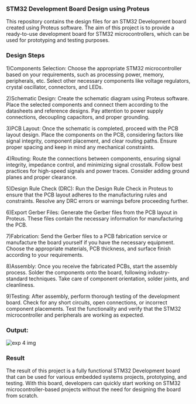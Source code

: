 ### STM32 Development Board Design using Proteus

This repository contains the design files for an STM32 Development board created using Proteus software. The aim of this project is to provide a ready-to-use development board for STM32 microcontrollers, which can be used for prototyping and testing purposes.

### Design Steps
1)Components Selection: Choose the appropriate STM32 microcontroller based on your requirements, such as processing power, memory, peripherals, etc. Select other necessary components like voltage regulators, crystal oscillator, connectors, and LEDs.

2)Schematic Design: Create the schematic diagram using Proteus software. Place the selected components and connect them according to the datasheets and reference designs. Pay attention to power supply connections, decoupling capacitors, and proper grounding.

3)PCB Layout: Once the schematic is completed, proceed with the PCB layout design. Place the components on the PCB, considering factors like signal integrity, component placement, and clear routing paths. Ensure proper spacing and keep in mind any mechanical constraints.

4)Routing: Route the connections between components, ensuring signal integrity, impedance control, and minimizing signal crosstalk. Follow best practices for high-speed signals and power traces. Consider adding ground planes and proper clearance.

5)Design Rule Check (DRC): Run the Design Rule Check in Proteus to ensure that the PCB layout adheres to the manufacturing rules and constraints. Resolve any DRC errors or warnings before proceeding further.

6)Export Gerber Files: Generate the Gerber files from the PCB layout in Proteus. These files contain the necessary information for manufacturing the PCB.

7)Fabrication: Send the Gerber files to a PCB fabrication service or manufacture the board yourself if you have the necessary equipment. Choose the appropriate materials, PCB thickness, and surface finish according to your requirements.

8)Assembly: Once you receive the fabricated PCBs, start the assembly process. Solder the components onto the board, following industry-standard techniques. Take care of component orientation, solder joints, and cleanliness.

9)Testing: After assembly, perform thorough testing of the development board. Check for any short circuits, open connections, or incorrect component placements. Test the functionality and verify that the STM32 microcontroller and peripherals are working as expected.


### Output:

![exp 4 img](https://github.com/Fawziya20/stm32-dev-board/assets/75235022/0d7b2bed-da3f-4337-93f1-7fbba6fd1bf5)


### Result
The result of this project is a fully functional STM32 Development board that can be used for various embedded systems projects, prototyping, and testing. With this board, developers can quickly start working on STM32 microcontroller-based projects without the need for designing the board from scratch.
